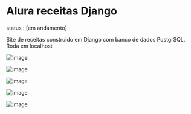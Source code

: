 # Alura receitas Django 

status : [em andamento]

Site de receitas construido em Django com banco de dados PostgrSQL. Roda em localhost

![image](https://user-images.githubusercontent.com/68717544/187562067-3223dd79-563a-4ca3-9747-ff6112709e59.png)

![image](https://user-images.githubusercontent.com/68717544/187562144-2e8addf2-4c1b-4384-8f38-ccc154db0732.png)

![image](https://user-images.githubusercontent.com/68717544/181872497-dd496424-4e07-4a04-89c1-832e5fd6f829.png)

![image](https://user-images.githubusercontent.com/68717544/181872515-28b3fd4d-918a-45c6-8194-840422f854b2.png)

![image](https://user-images.githubusercontent.com/68717544/181872536-a9a81e6f-c115-41d6-86cb-49a79526f230.png)


